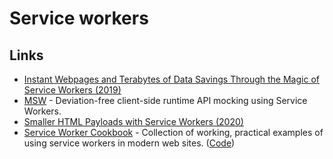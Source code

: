 # Service workers

## Links

* [Instant Webpages and Terabytes of Data Savings Through the Magic of Service Workers \(2019\)](https://dev.to/devteam/instant-webpages-and-terabytes-of-data-savings-through-the-magic-of-service-workers-1mkc)
* [MSW](https://github.com/open-draft/msw) - Deviation-free client-side runtime API mocking using Service Workers.
* [Smaller HTML Payloads with Service Workers \(2020\)](https://philipwalton.com/articles/smaller-html-payloads-with-service-workers/)
* [Service Worker Cookbook](https://serviceworke.rs/) - Collection of working, practical examples of using service workers in modern web sites. \([Code](https://github.com/mozilla/serviceworker-cookbook/)\)

